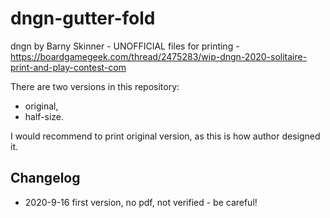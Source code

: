 # dngn-gutter-fold
dngn by Barny Skinner - UNOFFICIAL files for printing - https://boardgamegeek.com/thread/2475283/wip-dngn-2020-solitaire-print-and-play-contest-com


There are two versions in this repository:

 * original,
 * half-size.

 I would recommend to print original version, as this is how author designed it.

## Changelog

* 2020-9-16 first version, no pdf, not verified - be careful!

